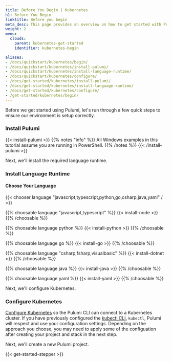 ```yaml
---
title: Before You Begin | Kubernetes
h1: Before You Begin
linktitle: Before you begin
meta_desc: This page provides an overview on how to get started with Pulumi when starting an Kubernetes project.
weight: 2
menu:
  clouds:
    parent: kubernetes-get-started
    identifier: kubernetes-begin

aliases:
- /docs/quickstart/kubernetes/begin/
- /docs/quickstart/kubernetes/install-pulumi/
- /docs/quickstart/kubernetes/install-language-runtime/
- /docs/quickstart/kubernetes/configure/
- /docs/get-started/kubernetes/install-pulumi/
- /docs/get-started/kubernetes/install-language-runtime/
- /docs/get-started/kubernetes/configure/
- /get-started/kubernetes/begin/
---
```


Before we get started using Pulumi, let's run through a few quick steps to ensure our environment is setup correctly.

### Install Pulumi

{{< install-pulumi >}}
{{% notes "info" %}}
All Windows examples in this tutorial assume you are running in PowerShell.
{{% /notes %}}
{{< /install-pulumi >}}

Next, we'll install the required language runtime.

### Install Language Runtime

#### Choose Your Language

{{< chooser language "javascript,typescript,python,go,csharp,java,yaml" / >}}

{{% choosable language "javascript,typescript" %}}
{{< install-node >}}
{{% /choosable %}}

{{% choosable language python %}}
{{< install-python >}}
{{% /choosable %}}

{{% choosable language go %}}
{{< install-go >}}
{{% /choosable %}}

{{% choosable language "csharp,fsharp,visualbasic" %}}
{{< install-dotnet >}}
{{% /choosable %}}

{{% choosable language java %}}
{{< install-java >}}
{{% /choosable %}}

{{% choosable language yaml %}}
{{< install-yaml >}}
{{% /choosable %}}

Next, we'll configure Kubernetes.

### Configure Kubernetes

<a href="/registry/packages/kubernetes/installation-configuration" target="_blank">Configure Kubernetes</a> so the Pulumi CLI can connect to a Kubernetes cluster. If you have previously configured the <a href="https://kubernetes.io/docs/reference/kubectl/overview/" target="_blank">kubectl CLI</a>, `kubectl`, Pulumi will respect and use your configuration settings.  Depending on the approach you choose, you may need to apply some of the configuation after creating your project and stack in the next step.

Next, we'll create a new Pulumi project.

{{< get-started-stepper >}}
